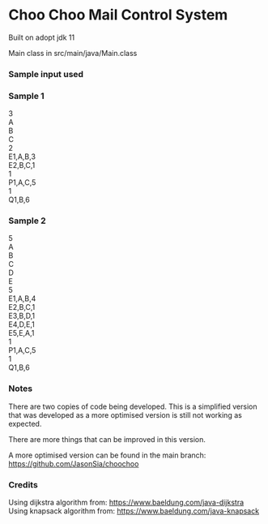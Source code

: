 # Choo Choo Mail Control System

Built on adopt jdk 11

Main class in src/main/java/Main.class

### Sample input used

### Sample 1
3  
A  
B  
C  
2  
E1,A,B,3  
E2,B,C,1  
1  
P1,A,C,5  
1  
Q1,B,6  

### Sample 2
5  
A  
B  
C  
D  
E  
5  
E1,A,B,4  
E2,B,C,1  
E3,B,D,1  
E4,D,E,1  
E5,E,A,1  
1  
P1,A,C,5  
1  
Q1,B,6  

### Notes
There are two copies of code being developed.
This is a simplified version that was developed as a more optimised version is still not working as expected.

There are more things that can be improved in this version.


A more optimised version can be found in the main branch: 
https://github.com/JasonSia/choochoo

### Credits
Using dijkstra algorithm from: https://www.baeldung.com/java-dijkstra
Using knapsack algorithm from: https://www.baeldung.com/java-knapsack

